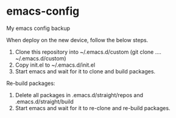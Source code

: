 # emacs-config

My emacs config backup

When deploy on the new device, follow the below steps.

1. Clone this repository into ~/.emacs.d/custom (git clone .... ~/.emacs.d/custom)
2. Copy init.el to ~/.emacs.d/init.el
3. Start emacs and wait for it to clone and build packages.

Re-build packages:
1. Delete all packages in .emacs.d/straight/repos and .emacs.d/straight/build
2. Start emacs and wait for it to re-clone and re-build packages.
